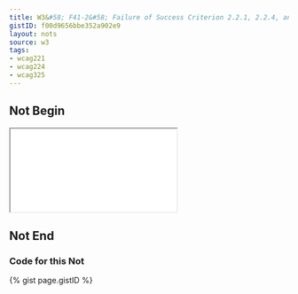 ```yaml
---
title: W3&#58; F41-2&#58; Failure of Success Criterion 2.2.1, 2.2.4, and 3.2.5 due to using meta refresh with a time-out
gistID: f00d9656bbe352a902e9
layout: nots
source: w3
tags:
- wcag221
- wcag224
- wcag325
---
```


<h2 aria-describedby="{{ page.gistID }}">Not Begin</h2>
<div class="rendered-not">
<iframe seamless title="Example Page for {{ page.title }}" src="F41-2-special.html"></iframe>
</div> <!-- rendered-not -->

<h2 aria-describedby="{{ page.gistID }}">Not End</h2>

<h3 aria-describedby="{{ page.gistID }}">Code for this Not</h3>
{% gist page.gistID %}